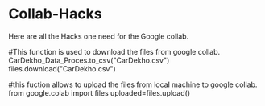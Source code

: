 # Collab-Hacks
Here are all the Hacks one need for the Google collab.

#This function is used to download the files from google collab.
CarDekho_Data_Proces.to_csv("CarDekho.csv")
files.download("CarDekho.csv")

#this fuction allows to upload the files from local machine to google collab.
from google.colab import files
uploaded=files.upload()
